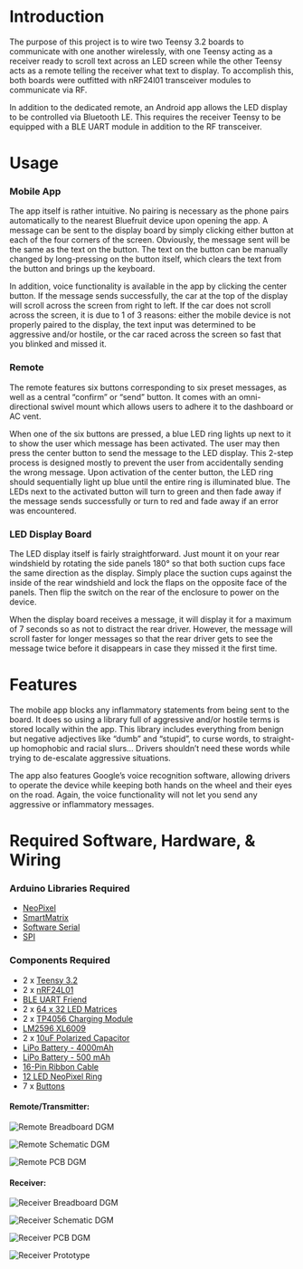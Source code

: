 # **Introduction**

The purpose of this project is to wire two Teensy 3.2 boards to communicate with one another wirelessly, with one Teensy acting as a receiver ready to scroll text across an LED screen while the other Teensy acts as a remote telling the receiver what text to display. To accomplish this, both boards were outfitted with nRF24l01 transceiver modules to communicate via RF.

In addition to the dedicated remote, an Android app allows the LED display to be controlled via Bluetooth LE. This requires the receiver Teensy to be equipped with a BLE UART module in addition to the RF transceiver.

# **Usage**

### Mobile App
The app itself is rather intuitive. No pairing is necessary as the phone pairs automatically to the nearest Bluefruit device upon opening the app. A message can be sent to the display board by simply clicking either button at each of the four corners of the screen. Obviously, the message sent will be the same as the text on the button. The text on the button can be manually changed by long-pressing on the button itself, which clears the text from the button and brings up the keyboard. 

In addition, voice functionality is available in the app by clicking the center button. If the message sends successfully, the car at the top of the display will scroll across the screen from right to left. If the car does not scroll across the screen, it is due to 1 of 3 reasons: either the mobile device is not properly paired to the display, the text input was determined to be aggressive and/or hostile, or the car raced across the screen so fast that you blinked and missed it.

### Remote
The remote features six buttons corresponding to six preset messages, as well as a central “confirm” or “send” button. It comes with an omni-directional swivel mount which allows users to adhere it to the dashboard or AC vent. 

When one of the six buttons are pressed, a blue LED ring lights up next to it to show the user which message has been activated. The user may then press the center button to send the message to the LED display. This 2-step process is designed mostly to prevent the user from accidentally sending the wrong message. Upon activation of the center button, the LED ring should sequentially light up blue until the entire ring is illuminated blue. The LEDs next to the activated button will turn to green and then fade away if the message sends successfully or turn to red and fade away if an error was encountered.

### LED Display Board
The LED display itself is fairly straightforward. Just mount it on your rear windshield by rotating the side panels 180° so that both suction cups face the same direction as the display. Simply place the suction cups against the inside of the rear windshield and lock the flaps on the opposite face of the panels. Then flip the switch on the rear of the enclosure to power on the device.

When the display board receives a message, it will display it for a maximum of 7 seconds so as not to distract the rear driver. However, the message will scroll faster for longer messages so that the rear driver gets to see the message twice before it disappears in case they missed it the first time.

# **Features**
The mobile app blocks any inflammatory statements from being sent to the board. It does so using a library full of aggressive and/or hostile terms is stored locally within the app. This library includes everything from benign but negative adjectives like “dumb” and “stupid”, to curse words, to straight-up homophobic and racial slurs… Drivers shouldn’t need these words while trying to de-escalate aggressive situations. 

The app also features Google’s voice recognition software, allowing drivers to operate the device while keeping both hands on the wheel and their eyes on the road. Again, the voice functionality will not let you send any aggressive or inflammatory messages.


# **Required Software, Hardware, & Wiring**
### Arduino Libraries Required

* [NeoPixel](https://github.com/adafruit/Adafruit_NeoPixel)
* [SmartMatrix](https://github.com/pixelmatix/SmartMatrix)
* [Software Serial](https://github.com/PaulStoffregen/SoftwareSerial)
* [SPI](https://github.com/PaulStoffregen/SPI)

### Components Required
* 2 x [Teensy 3.2]( https://www.pjrc.com/store/teensy32.html)
* 2 x [nRF24L01](https://www.amazon.com/Makerfire-Arduino-NRF24L01-Wireless-Transceiver/dp/B00O9O868G/ref=sr_1_2_sspa?ie=UTF8&qid=1521742726&sr=8-2-spons&keywords=nRF24L01&psc=1)
* [BLE UART Friend](https://www.amazon.com/Adafruit-Bluefruit-UART-Friend-Bluetooth/dp/B010M8UZPY/ref=sr_1_1_sspa?s=electronics&ie=UTF8&qid=1521743078&sr=1-1-spons&keywords=blue+uart+friend&psc=1)
* 2 x [64 x 32 LED Matrices](https://www.adafruit.com/product/2278)
* 2 x [TP4056 Charging Module](https://www.amazon.com/McIgIcM-Lithium-Charging-Protection-Functions/dp/B06XQRQR3Q/ref=sr_1_1_sspa?s=electronics&ie=UTF8&qid=1521743259&sr=1-1-spons&keywords=tp4056+charging+module&psc=1)
* [LM2596 XL6009](https://www.amazon.com/gp/product/B0129HYAW0/ref=oh_aui_search_detailpage?ie=UTF8&psc=1)
* 2 x [10uF Polarized Capacitor](https://www.amazon.com/uxcell-10uF-Radial-Electrolytic-Capacitor/dp/B00W8YAJ2A/ref=sr_1_3?s=electronics&ie=UTF8&qid=1521743487&sr=1-3&keywords=10uf+capacitor)
* [LiPo Battery - 4000mAh](https://www.amazon.com/Ofeely-4000mah-Polymer-Battery-Rechargeable/dp/B00U8GFKR4)
* [LiPo Battery - 500 mAh](https://www.amazon.com/ADAFRUIT-INDUSTRIES-1578-Lithium-Polymer/dp/B00L0W61VO/ref=sr_1_5?ie=UTF8&qid=1521839930&sr=8-5&keywords=battery+500mah)
* [16-Pin Ribbon Cable](https://www.amazon.com/Pc-Accessories-Connectors-2-Pack-Silver/dp/B01J4NN9LK/ref=sr_1_11?s=electronics&ie=UTF8&qid=1522098852&sr=1-11&keywords=16+pin+ribbon+cable)
* [12 LED NeoPixel Ring](https://www.amazon.com/Pc-Accessories-Connectors-2-Pack-Silver/dp/B01J4NN9LK/ref=sr_1_11?s=electronics&ie=UTF8&qid=1522098852&sr=1-11&keywords=16+pin+ribbon+cable)
* 7 x [Buttons](https://www.amazon.com/OCR-Tactile-Button-Momentary-Assortment/dp/B01MRP025V/ref=sr_1_1?ie=UTF8&qid=1521743850&sr=8-1&keywords=electronic+buttons)

#### **Remote/Transmitter:**
![Remote Breadboard DGM](https://github.com/BigOleHealz/Wireless-Serial-Communication-between-Microcontrollers/blob/master/Transmitter/PCB/Images/Breadboard%20Diagram.JPG?raw=true)

![Remote Schematic DGM](https://github.com/BigOleHealz/Wireless-Serial-Communication-between-Microcontrollers/blob/master/Transmitter/PCB/Images/Schematic.JPG)

![Remote PCB DGM](https://github.com/BigOleHealz/Wireless-Serial-Communication-between-Microcontrollers/blob/master/Transmitter/PCB/Images/PCB%20CAD.JPG?raw=true)

#### **Receiver:**
![Receiver Breadboard DGM](https://github.com/BigOleHealz/Wireless-Serial-Communication-between-Microcontrollers/blob/master/Receiver/PCB/Images/Breadboard%20Diagram.JPG?raw=true)

![Receiver Schematic DGM](https://github.com/BigOleHealz/Wireless-Serial-Communication-between-Microcontrollers/blob/master/Receiver/PCB/Images/Schematic.JPG?raw=true)

![Receiver PCB DGM](https://github.com/BigOleHealz/Wireless-Serial-Communication-between-Microcontrollers/blob/master/Receiver/PCB/Images/Receiver%20BreadBoard.jpg)

![Receiver Prototype](https://github.com/BigOleHealz/Wireless-Serial-Communication-between-Microcontrollers/blob/master/Receiver/PCB/Images/PCB%20Prototype.jpg?raw=true)
